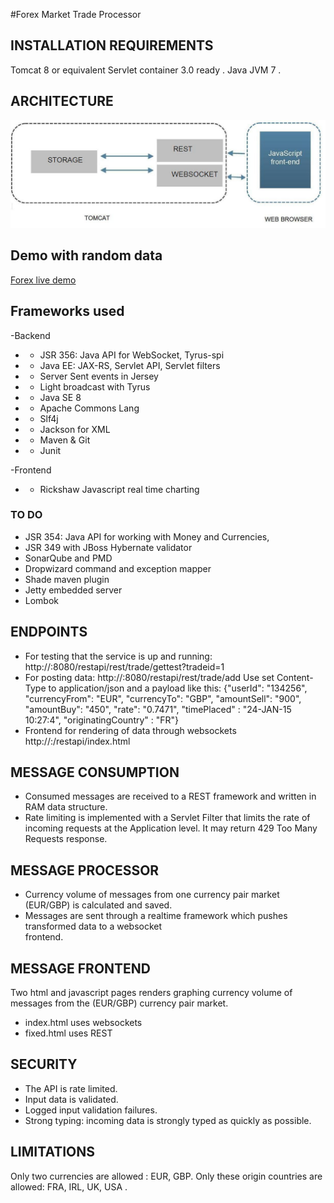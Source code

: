 #Forex Market Trade Processor

## INSTALLATION REQUIREMENTS
Tomcat 8 or equivalent Servlet container 3.0 ready .
Java JVM 7 .

## ARCHITECTURE

![Alt text](restapi.jpg "architecture")


## Demo with random data

[Forex live demo](http://www.bondsbiz.com/trade/random.html)


## Frameworks used
-Backend
- - JSR 356: Java API for WebSocket, Tyrus-spi
- - Java EE: JAX-RS, Servlet API, Servlet filters
- - Server Sent events in Jersey
- - Light broadcast with Tyrus
- - Java SE 8
- - Apache Commons Lang
- - Slf4j
- - Jackson for XML
- - Maven & Git
- - Junit

-Frontend
- - Rickshaw Javascript real time charting
	
### TO DO
- JSR 354: Java API for working with Money and Currencies,
- JSR 349 with JBoss Hybernate validator
- SonarQube and PMD
- Dropwizard command and exception mapper
- Shade maven plugin
- Jetty embedded server
- Lombok


## ENDPOINTS   
- For testing that the service is up and running: http://<host>:8080/restapi/rest/trade/gettest?tradeid=1
- For posting data: http://<host>:8080/restapi/rest/trade/add
 Use set Content-Type to application/json and a payload like this:
{"userId": "134256", "currencyFrom": "EUR", "currencyTo": "GBP", "amountSell": 
"900", "amountBuy": "450", "rate": "0.7471", "timePlaced" : "24-JAN-15 10:27:4", "originatingCountry" : "FR"}
- Frontend for rendering of data through websockets http://<host>:/restapi/index.html

## MESSAGE CONSUMPTION
- Consumed messages are received to a REST framework and written in RAM data structure.
- Rate limiting is implemented with a Servlet Filter that limits the rate of incoming requests at the Application level.
It may return 429 Too Many Requests response.

## MESSAGE PROCESSOR
-  Currency volume of messages from one currency pair market (EUR/GBP) is calculated and saved.
- Messages are sent through a realtime framework which pushes transformed data to a websocket  
frontend.

## MESSAGE FRONTEND
Two html and javascript pages renders graphing currency volume of messages from the (EUR/GBP) currency 
pair market.
- index.html uses websockets
- fixed.html uses REST

## SECURITY
- The API is rate limited.
- Input data is validated.
- Logged input validation failures.
- Strong typing: incoming data is strongly typed as quickly as possible. 

## LIMITATIONS
Only two currencies are allowed : EUR, GBP.
Only these origin countries are allowed: FRA, IRL, UK, USA .
